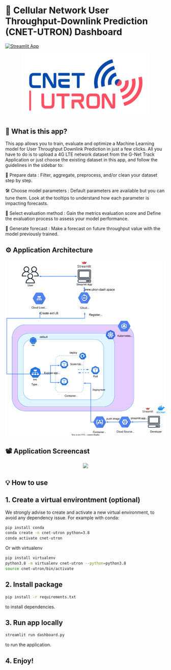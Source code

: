 <h1>🔮 Cellular Network User Throughput-Downlink Prediction (CNET-UTRON) Dashboard </h1>

[![Streamlit App](https://static.streamlit.io/badges/streamlit_badge_black_white.svg)](https://share.streamlit.io/hanifnew/cnet-utron-dashboard/main/dashboard.py)



<p align="center">
    <img src="images/logo_1.png" width="400">
</p>

<h2>
    🔎 What is this app?
</h2>
<p>
    This app allows you to train, evaluate and optimize a Machine Learning model for User Throughput Downlink Prediction in just a few clicks. All you have to do is to upload a 4G LTE network  dataset from the G-Net Track Application or just choose the existing dataset in this app, and follow the guidelines in the sidebar to:
</p>
<p>
     🧪  Prepare data : Filter, aggregate, preprocess, and/or clean your dataset step by step.
</p>
<p>
     🛠️  Choose model parameters : Default parameters are available but you can tune them. Look at the tooltips to understand how each parameter is impacting forecasts.
</p>
<p>
     📝  Select evaluation method : Gain the metrics evaluation score and Define the evaluation process to assess your model performance.
</p>
<p>
     🔮  Generate forecast : Make a forecast on future throughput value with the model previously trained.
</p>

<h2>
    ⚙️ Application Architecture
</h2>
<p align="center">
    <img src="images/Dashboard CNET-UTRON-Page-3.drawio.svg" width="800">
</p>

<h2>
    📽️ Application Screencast
</h2>

<p align="center">
 <img src="landing page.gif" width="800">
</p>

<h2>
    💡 How to use
</h2>

## 1. Create a virtual environtment (optional)
We strongly advise to create and activate a new virtual environment, to avoid any dependency issue.
For example with conda:
```bash
pip install conda
conda create -n cnet-utron python=3.8 
conda activate cnet-utron
```
Or with virtualenv
```bash
pip install virtualenv
python3.8 -m virtualenv cnet-utron --python=python3.8
source cnet-utron/bin/activate
```
## 2. Install package
```bash
pip install -r requirements.txt
```
to install dependencies.

## 3. Run app locally
```bash
streamlit run dashboard.py
```
to run the application.

## 4. Enjoy!







